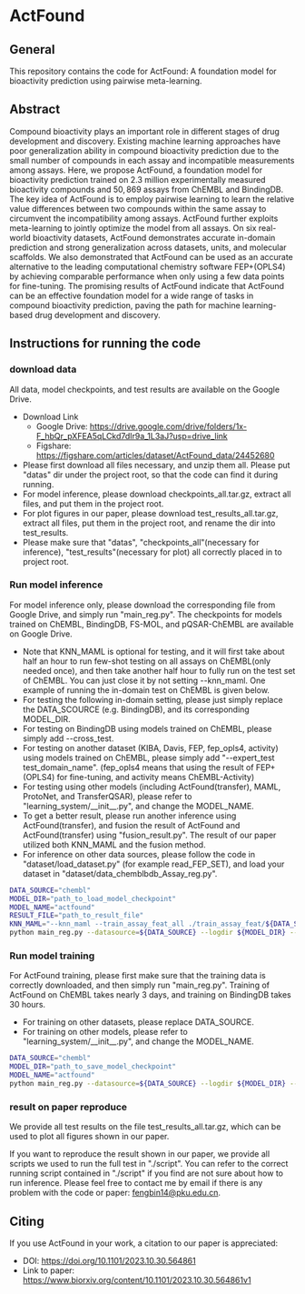 # ActFound


## General
This repository contains the code for ActFound: A foundation model for bioactivity prediction using pairwise meta-learning.

## Abstract
Compound bioactivity plays an important role in different stages of drug development and discovery. Existing machine learning approaches have poor generalization ability in compound bioactivity prediction due to the small number of compounds in each assay and incompatible measurements among assays. Here, we propose ActFound, a foundation model for bioactivity prediction trained on $2.3$ million experimentally measured bioactivity compounds and $50,869$ assays from ChEMBL and BindingDB. The key idea of ActFound is to employ pairwise learning to learn the relative value differences between two compounds within the same assay to circumvent the incompatibility among assays. ActFound further exploits meta-learning to jointly optimize the model from all assays. On six real-world bioactivity datasets, ActFound demonstrates accurate in-domain prediction and strong generalization across datasets, units, and molecular scaffolds. We also demonstrated that ActFound can be used as an accurate alternative to the leading computational chemistry software FEP+(OPLS4) by achieving comparable performance when only using a few data points for fine-tuning. The promising results of ActFound indicate that ActFound can be an effective foundation model for a wide range of tasks in compound bioactivity prediction, paving the path for machine learning-based drug development and discovery.
## Instructions for running the code

### download data
All data, model checkpoints, and test results are available on the Google Drive.
- Download Link
    - Google Drive: https://drive.google.com/drive/folders/1x-F_hbQr_pXFEA5qLCkd7dIr9a_1L3aJ?usp=drive_link
    - Figshare: https://figshare.com/articles/dataset/ActFound_data/24452680
- Please first download all files necessary, and unzip them all. Please put "datas" dir under the project root, so that the code can find it during running.
- For model inference, please download checkpoints_all.tar.gz, extract all files, and put them in the project root.
- For plot figures in our paper, please download test_results_all.tar.gz, extract all files, put them in the project root, and rename the dir into test_results.
- Please make sure that "datas", "checkpoints_all"(necessary for inference), "test_results"(necessary for plot) all correctly placed in to project root.

### Run model inference
For model inference only, please download the corresponding file from Google Drive, and simply run "main_reg.py". The checkpoints for models trained on ChEMBL, BindingDB, FS-MOL, and pQSAR-ChEMBL are available on Google Drive. 
- Note that KNN_MAML is optional for testing, and it will first take about half an hour to run few-shot testing on all assays on ChEMBL(only needed once), and then take another half hour to fully run on the test set of ChEMBL. You can just close it by not setting --knn_maml. One example of running the in-domain test on ChEMBL is given below.
- For testing the following in-domain setting, please just simply replace the DATA_SCOURCE (e.g. BindingDB), and its corresponding MODEL_DIR.
- For testing on BindingDB using models trained on ChEMBL, please simply add --cross_test.
- For testing on another dataset (KIBA, Davis, FEP, fep_opls4, activity) using models trained on ChEMBL, please simply add "--expert_test test_domain_name". (fep_opls4 means that using the result of FEP+(OPLS4) for fine-tuning, and activity means ChEMBL-Activity)
- For testing using other models (including ActFound(transfer), MAML, ProtoNet, and TransferQSAR), please refer to "learning_system/\_\_init__.py", and change the MODEL_NAME.
- To get a better result, please run another inference using ActFound(transfer), and fusion the result of ActFound and ActFound(transfer) using "fusion_result.py". The result of our paper utilized both KNN_MAML and the fusion method.
- For inference on other data sources, please follow the code in "dataset/load_dataset.py" (for example read_FEP_SET), and load your dataset in "dataset/data_chemblbdb_Assay_reg.py".
```bash
DATA_SOURCE="chembl"
MODEL_DIR="path_to_load_model_checkpoint"
MODEL_NAME="actfound"
RESULT_FILE="path_to_result_file"
KNN_MAML="--knn_maml --train_assay_feat_all ./train_assay_feat/${DATA_SOURCE}/feat.npy --train_assay_idxes ./train_assay_feat/${DATA_SOURCE}/index.pkl"
python main_reg.py --datasource=${DATA_SOURCE} --logdir ${MODEL_DIR} --model_name ${MODEL_NAME} --test_write_file ${RESULT_FILE} --test_sup_num 16 --test_repeat_num 10 --train 0 --test_epoch -1 ${KNN_MAML}
```

### Run model training
For ActFound training, please first make sure that the training data is correctly downloaded, and then simply run "main_reg.py". Training of ActFound on ChEMBL takes nearly 3 days, and training on BindingDB takes 30 hours.
- For training on other datasets, please replace DATA_SOURCE. 
- For training on other models, please refer to "learning_system/\_\_init__.py", and change the MODEL_NAME.

```bash
DATA_SOURCE="chembl"
MODEL_DIR="path_to_save_model_checkpoint"
MODEL_NAME="actfound"
python main_reg.py --datasource=${DATA_SOURCE} --logdir ${MODEL_DIR} --model_name ${MODEL_NAME} --test_write_file ${RESULT_FILE} --test_sup_num 16 --test_repeat_num 2 
```

### result on paper reproduce
We provide all test results on the file test_results_all.tar.gz, which can be used to plot all figures shown in our paper.

If you want to reproduce the result shown in our paper, we provide all scripts we used to run the full test in "./script". You can refer to the correct running script contained in "./script" if you find are not sure about how to run inference. Please feel free to contact me by email if there is any problem with the code or paper: fengbin14@pku.edu.cn.

## Citing
If you use ActFound in your work, a citation to our paper is appreciated:
- DOI: https://doi.org/10.1101/2023.10.30.564861
- Link to paper: https://www.biorxiv.org/content/10.1101/2023.10.30.564861v1
